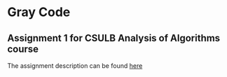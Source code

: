 # Gray Code
## Assignment 1 for CSULB Analysis of Algorithms course
The assignment description can be found [here](Assignment.pdf)
